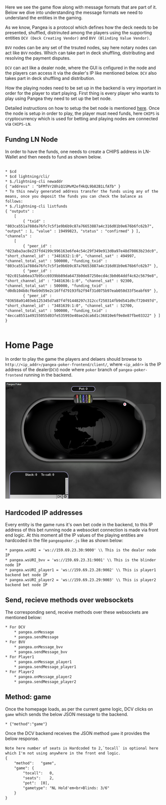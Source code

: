 Here we see the game flow along with message formats that are part of it. Below we dive into understanding the message formats we need to understand the entities in the gaming.

As we know, Pangea is a protocol which defines how the deck needs to be presented, shuffled, distrinuted among the players using the supporting entities `DCV (Deck Creating Vendor)` and `BVV (Blinding Value Vendor)`.

`BVV` nodes can be any set of the trsuted nodes, say here notary nodes can act like `BVV` nodes. Which can take part in deck shuffling, distributing and resolving the payment disputes.

`DCV` can act like a dealer node, where the GUI is cnfigured in the node and the players can access it via the dealer's IP like mentioned below. `DCV` also takes part in deck shuffling and distribution.

How the playing nodes need to be set up in the backend is very important in order for the player to start playing. First thing is every player who wants to play using Pangea they need to set up the bet node.

Detailed instructions on how to setup the bet node is mentioned [here](../README.md#Steps-to-compile). Once the node is setup in order to play, the player must need funds, here `CHIPS` is cryptocurrency which is used for betting and playing nodes are connected via `CHIPS-LN`.

## Fundng LN Node

In order to have the funds, one needs to create a CHIPS address in LN-Wallet and then needs to fund as shown below.
```

* $cd
* $cd lightning/cli/
* $./lightning-cli newaddr
{ "address" : "bFMfVr28hiQ1SMvM2efHkQL9b82B1LfATb" }
* To this newly generated address transfer the funds using any of the means, once you deposit the funds you can check the balance as follows:
* $./lightning-cli listfunds
{ "outputs" : 
	[ 
		{ "txid" : "803ca551a788da76fc7c5f1e9b6b9c87a76653887a4c316d01b9e676b6fc62b7", "output" : 1, "value" : 19499823, "status" : "confirmed" } ], "channels" : 
	[ 
		{ "peer_id" : "023aba3ac8e237fd4199c996163e6fe4c54c29f349e913d0a97e48d70863b23dc0", "short_channel_id" : "3481632:1:0", "channel_sat" : 494997, "channel_total_sat" : 500000, "funding_txid" : "803ca551a788da76fc7c5f1e9b6b9c87a76653887a4c316d01b9e676b6fc62b7" }, 
		{ "peer_id" : "02c015ab6ea37b95cc6939bb89da6473b0de87250ecd4c3b0d64ddf4c62c5679e8", "short_channel_id" : "3481636:1:0", "channel_sat" : 92300, "channel_total_sat" : 500000, "funding_txid" : "d0db104b8cf6eb9d59e2c16ffd79193fb2f94f31d075b97eab050d33f5eabf69" }, 
		{ "peer_id" : "03658a91403eb125345d7a87f4f91448297c312ccf250314fb9d541d9cf720497d", "short_channel_id" : "3481639:1:0", "channel_sat" : 52700, "channel_total_sat" : 500000, "funding_txid" : "4ecca8551a49155055d03fe535993e40ae2dca6d1c36810e6f9e8e87fbe03322" } ] }
		
```

# Home Page
In order to play the game the players and delaers should browse to `http://<ip_addr>/pangea-poker-frontend/client/`, where `<ip_addr>` is the IP address of the dealer(`DCV`) node where `poker` branch of `pangea-poker-frontend` running in the backend.

![Home page](./images/poker_home_page.png)

## Hardcoded IP addresses

Every entity is the game runs it's own bet code in the backend, to this IP address of this bet running node a websocket connection is made via front end logic. At this moment all the IP values of the playing entities are hardcoded in the file `pangeapoker.js` like as shown below:
```
* pangea.wsURI = 'ws://159.69.23.30:9000' \\ This is the dealer node IP
* pangea.wsURI_bvv = 'ws://159.69.23.31:9001' \\ This is the blinder node IP
* pangea.wsURI_player1 = 'ws://159.69.23.28:9002' \\ This is player1 backend bet node IP
* pangea.wsURI_player2 = 'ws://159.69.23.29:9003' \\ This is player2 backend bet node IP
```
## Send, recieve methods over websockets

The corresponding send, receive methods over these websockets are mentioned below:
```
* For DCV
	* pangea.onMessage			
	* pangea.sendMessage
* For BVV
	* pangea.onMessage_bvv			
	* pangea.sendMessage_bvv
* For Player1
	* pangea.onMessage_player1			
	* pangea.sendMessage_player1
* For Player2
	* pangea.onMessage_player2			
	* pangea.sendMessage_player2
```

## Method: game
Once the homepage loads, as per the current game logic, DCV clicks on `game` which sends the below JSON message to the backend.
```
* {"method":"game"}
```
Once the DCV backend receives the JSON method `game` it provides the below response.

```
Note here number of seats is Hardcoded to 2,`tocall` is optional here which I'm not using anywhere in the front end logic.
{
	"method":	"game",
	"game":	{
		"tocall":	0,
		"seats":	2,
		"pot":	[0],
		"gametype":	"NL Hold'em<br>Blinds: 3/6"
	}
}

```
